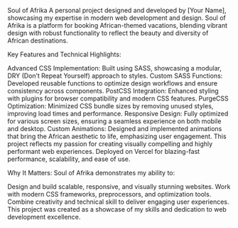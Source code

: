 Soul of Afrika
A personal project designed and developed by [Your Name], showcasing my expertise in modern web development and design. Soul of Afrika is a platform for booking African-themed vacations, blending vibrant design with robust functionality to reflect the beauty and diversity of African destinations.

Key Features and Technical Highlights:

Advanced CSS Implementation: Built using SASS, showcasing a modular, DRY (Don’t Repeat Yourself) approach to styles.
Custom SASS Functions: Developed reusable functions to optimize design workflows and ensure consistency across components.
PostCSS Integration: Enhanced styling with plugins for browser compatibility and modern CSS features.
PurgeCSS Optimization: Minimized CSS bundle sizes by removing unused styles, improving load times and performance.
Responsive Design: Fully optimized for various screen sizes, ensuring a seamless experience on both mobile and desktop.
Custom Animations: Designed and implemented animations that bring the African aesthetic to life, emphasizing user engagement.
This project reflects my passion for creating visually compelling and highly performant web experiences. Deployed on Vercel for blazing-fast performance, scalability, and ease of use.

Why It Matters:
Soul of Afrika demonstrates my ability to:

Design and build scalable, responsive, and visually stunning websites.
Work with modern CSS frameworks, preprocessors, and optimization tools.
Combine creativity and technical skill to deliver engaging user experiences.
This project was created as a showcase of my skills and dedication to web development excellence.
